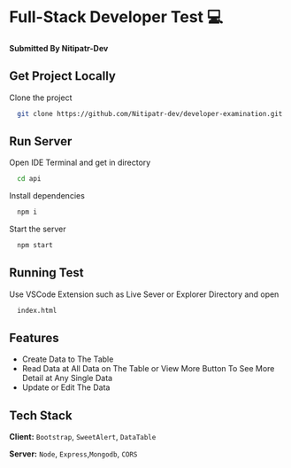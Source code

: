 # Full-Stack Developer Test 💻
#### Submitted By Nitipatr-Dev
## Get Project Locally

Clone the project

```bash
  git clone https://github.com/Nitipatr-dev/developer-examination.git
```

## Run Server

Open IDE Terminal and get in directory

```bash
  cd api
```

Install dependencies

```bash
  npm i
```

Start the server

```bash
  npm start
```


## Running Test

Use VSCode Extension such as Live Sever or Explorer Directory and open

```bash
  index.html
```


## Features

- Create Data to The Table
- Read Data at All Data on The Table or View More Button To See More Detail at Any Single Data
- Update or Edit The Data


## Tech Stack

**Client:** `Bootstrap`, `SweetAlert`, `DataTable`

**Server:** `Node`, `Express`,`Mongodb`, `CORS`


